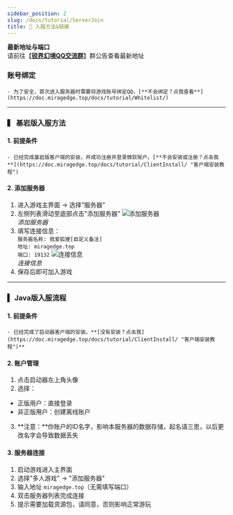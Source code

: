 ```yaml
---
sidebar_position: 2
slug: /docs/tutorial/ServerJoin
title: 🔗 入服方法&链接
---
```


**最新地址与端口**  
请前往【[**锐界幻境QQ交流群**](https://qm.qq.com/q/7oYTVQeBtS/)】群公告查看最新地址

### 账号绑定
    - 为了安全，首次进入服务器时需要将游戏账号绑定QQ，[**不会绑定？点我查看**](https://doc.miragedge.top/docs/tutorial/Whitelist/)  

---

### ▍ 基岩版入服方法

#### 1. 前提条件
    - 已经完成基岩版客户端的安装，并成功注册并登录微软账户。[**不会安装或注册？点击我**](https://doc.miragedge.top/docs/tutorial/ClientInstall/ "客户端安装教程")  

#### 2. 添加服务器
1. 进入游戏主界面 → 选择"服务器"
2. 左侧列表滑动至底部点击"添加服务器"
  ![添加服务器](/img/BEGame.png "添加服务器")  
  *添加服务器*
3. 填写连接信息：  
    `服务器名称: 我爱狐狸[自定义备注]`  
    `地址: miragedge.top`  
    `端口: 19132`
  ![连接信息](/img/BEJoin.png "连接信息")  
  *连接信息*
4. 保存后即可加入游戏

---

### ▍ Java版入服流程

#### 1. 前提条件
    - 已经完成了启动器客户端的安装。**[没有安装？点击我](https://doc.miragedge.top/docs/tutorial/ClientInstall/ "客户端安装教程")**  

#### 2. 账户管理
1. 点击启动器左上角头像
2. 选择：
- 正版用户：直接登录
- 非正版用户：创建离线账户
3. **注意：**你账户的ID名字，影响本服务器的数据存储，起名请三思，以后更改名字会导致数据丢失

#### 3. 服务器连接
1. 启动游戏进入主界面
2. 选择"多人游戏" → "添加服务器"
3. 输入地址 `miragedge.top`（无需填写端口）
4. 双击服务器列表完成连接
5. 提示需要加载资源包，请同意，否则影响正常游玩
